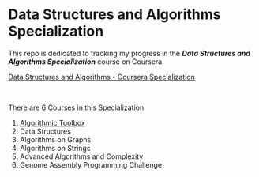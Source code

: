 # Data Structures and Algorithms Specialization
This repo is dedicated to tracking my progress in the _**Data Structures and Algorithms Specialization**_ course on Coursera.

[Data Structures and Algorithms - Coursera Specialization](https://www.coursera.org/specializations/data-structures-algorithms)

<br>

There are 6 Courses in this Specialization
1. [Algorithmic Toolbox](https://www.coursera.org/learn/algorithmic-toolbox?specialization=data-structures-algorithms)
2. Data Structures
3. Algorithms on Graphs
4. Algorithms on Strings
5. Advanced Algorithms and Complexity
6. Genome Assembly Programming Challenge

<!--
commented code
-->
